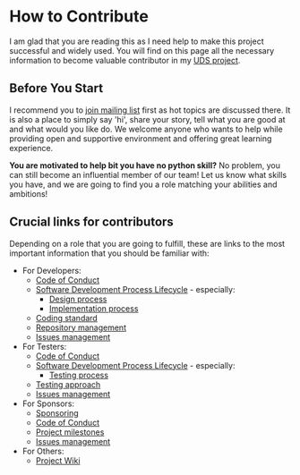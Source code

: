 # How to Contribute
I am glad that you are reading this as I need help to make this project successful and widely used. 
You will find on this page all the necessary information to become valuable contributor in my [UDS project](https://github.com/mdabrowski1990/uds).


## Before You Start
I recommend you to [join mailing list](https://groups.google.com/g/uds-package-development/about) first as hot topics are discussed there.
It is also a place to simply say 'hi', share your story, tell what you are good at and what would you like do.
We welcome anyone who wants to help while providing open and supportive environment and offering great learning experience.

**You are motivated to help bit you have no python skill?** No problem, you can still become an influential member of our team! 
Let us know what skills you have, and we are going to find you a role matching your abilities and ambitions!


## Crucial links for contributors
Depending on a role that you are going to fulfill, these are links to the most important information that you should be familiar with:
- For Developers:
  - [Code of Conduct](https://github.com/mdabrowski1990/uds/blob/main/CODE_OF_CONDUCT.md)
  - [Software Development Process Lifecycle](https://github.com/mdabrowski1990/uds/wiki/Software-Development-Life-Cycle) - especially:
    - [Design process](https://github.com/mdabrowski1990/uds/wiki/Software-Development-Life-Cycle#design)
    - [Implementation process](https://github.com/mdabrowski1990/uds/wiki/Software-Development-Life-Cycle#implementation)
  - [Coding standard](https://github.com/mdabrowski1990/uds/wiki/Coding-Standard)
  - [Repository management](https://github.com/mdabrowski1990/uds/wiki/Repository-management)
  - [Issues management](https://github.com/mdabrowski1990/uds/wiki/Issues-management)
- For Testers:
  - [Code of Conduct](https://github.com/mdabrowski1990/uds/blob/main/CODE_OF_CONDUCT.md)
  - [Software Development Process Lifecycle](https://github.com/mdabrowski1990/uds/wiki/Software-Development-Life-Cycle) - especially:
    - [Testing process](https://github.com/mdabrowski1990/uds/wiki/Software-Development-Life-Cycle#testing)
  - [Testing approach](https://github.com/mdabrowski1990/uds/wiki/Testing)
  - [Issues management](https://github.com/mdabrowski1990/uds/wiki/Issues-management)
- For Sponsors:
  - [Sponsoring](https://github.com/mdabrowski1990/uds/wiki/Sponsoring)
  - [Code of Conduct](https://github.com/mdabrowski1990/uds/blob/main/CODE_OF_CONDUCT.md)
  - [Project milestones](https://github.com/mdabrowski1990/uds/milestones)
  - [Issues management](https://github.com/mdabrowski1990/uds/wiki/Issues-management)
- For Others:
  - [Project Wiki](https://github.com/mdabrowski1990/uds/wiki)
